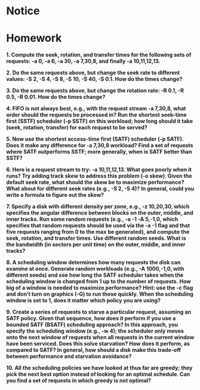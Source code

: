 
# Notice

# Homework

**1. Compute the seek, rotation, and transfer times for the following sets of requests: -a 0, -a 6, -a 30, -a 7,30,8, and finally -a 10,11,12,13.**

**2. Do the same requests above, but change the seek rate to different values: -S 2, -S 4, -S 8, -S 10, -S 40, -S 0.1. How do the times change?**

**3. Do the same requests above, but change the rotation rate: -R 0.1, -R 0.5, -R 0.01. How do the times change?**

**4. FIFO is not always best, e.g., with the request stream -a 7,30,8, what order should the requests be processed in? Run the shortest seek-time first (SSTF) scheduler (-p SSTF) on this workload; how long should it take (seek, rotation, transfer) for each request to be served?**

**5. Now use the shortest access-time first (SATF) scheduler (-p SATF). Does it make any difference for -a 7,30,8 workload? Find a set of requests where SATF outperforms SSTF; more generally, when is SATF better than SSTF?**

**6. Here is a request stream to try: -a 10,11,12,13. What goes poorly when it runs? Try adding track skew to address this problem (-o skew). Given the default seek rate, what should the skew be to maximize performance? What about for different seek rates (e.g., -S 2, -S 4)? In general, could you write a formula to figure out the skew?**

**7. Specify a disk with different density per zone, e.g., -z 10,20,30, which specifies the angular difference between blocks on the outer, middle, and inner tracks. Run some random requests (e.g., -a -1 -A 5,-1,0, which specifies that random requests should be used via the -a -1 flag and that five requests ranging from 0 to the max be generated), and compute the seek, rotation, and transfer times. Use different random seeds. What is the bandwidth (in sectors per unit time) on the outer, middle, and inner tracks?**

**8. A scheduling window determines how many requests the disk can examine at once. Generate random workloads (e.g., -A 1000,-1,0, with different seeds) and see how long the SATF scheduler takes when the scheduling window is changed from 1 up to the number of requests. How big of a window is needed to maximize performance? Hint: use the -c flag and don’t turn on graphics (-G) to run these quickly. When the scheduling window is set to 1, does it matter which policy you are using?**

**9. Create a series of requests to starve a particular request, assuming an SATF policy. Given that sequence, how does it perform if you use a bounded SATF (BSATF) scheduling approach? In this approach, you specify the scheduling window (e.g., -w 4); the scheduler only moves onto the next window of requests when all requests in the current window have been serviced. Does this solve starvation? How does it perform, as compared to SATF? In general, how should a disk make this trade-off between performance and starvation avoidance?**

**10. All the scheduling policies we have looked at thus far are greedy; they pick the next best option instead of looking for an optimal schedule. Can you find a set of requests in which greedy is not optimal?**
